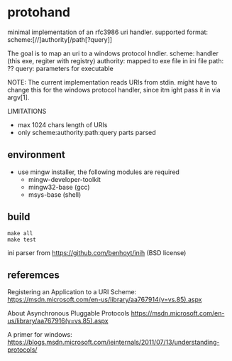# protohand

minimal implementation of an rfc3986 uri handler. supported format:
scheme:[//]authority[/path[?query]]

The goal is to map an uri to a windows protocol hndler.
scheme:    handler (this exe, regiter with registry)
authority: mapped to exe file in ini file
path:      ??
query:     parameters for executable

NOTE: The current implementation reads URIs from stdin. might have to change 
this for the windows protocol handler, since itm ight pass it in via argv[1].

LIMITATIONS
- max 1024 chars length of URIs
- only scheme:authority:path:query parts parsed


## environment
- use mingw installer, the following modules are required
	- mingw-developer-toolkit
	- mingw32-base (gcc)
	- msys-base (shell)

## build

	make all
	make test

ini parser from https://github.com/benhoyt/inih (BSD license)


## referemces

Registering an Application to a URI Scheme:
https://msdn.microsoft.com/en-us/library/aa767914(v=vs.85).aspx

About Asynchronous Pluggable Protocols
https://msdn.microsoft.com/en-us/library/aa767916(v=vs.85).aspx

A primer for windows:
https://blogs.msdn.microsoft.com/ieinternals/2011/07/13/understanding-protocols/